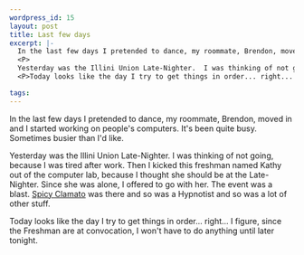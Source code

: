 ```yaml
--- 
wordpress_id: 15
layout: post
title: Last few days
excerpt: |-
  In the last few days I pretended to dance, my roommate, Brendon, moved in and I started working on people's computers.  It's been quite busy.  Sometimes busier than I'd like.
  <P>
  Yesterday was the Illini Union Late-Nighter.  I was thinking of not going, because I was tired after work.  Then I kicked this freshman named Kathy out of the computer lab, because I thought she should be at the Late-Nighter.  Since she was alone, I offered to go with her.  The event was a blast.  <A HREF='http://www.spicyclamato.org'>Spicy Clamato</A> was there and so was a Hypnotist and so was a lot of other stuff.
  <P>Today looks like the day I try to get things in order... right...  I figure, since the Freshman are at convocation, I won't have to do anything until later tonight.

tags: 
---
```


In the last few days I pretended to dance, my roommate, Brendon, moved in and I started working on people's computers.  It's been quite busy.  Sometimes busier than I'd like.
<P>
Yesterday was the Illini Union Late-Nighter.  I was thinking of not going, because I was tired after work.  Then I kicked this freshman named Kathy out of the computer lab, because I thought she should be at the Late-Nighter.  Since she was alone, I offered to go with her.  The event was a blast.  <A HREF='http://www.spicyclamato.org'>Spicy Clamato</A> was there and so was a Hypnotist and so was a lot of other stuff.
<P>Today looks like the day I try to get things in order... right...  I figure, since the Freshman are at convocation, I won't have to do anything until later tonight.
